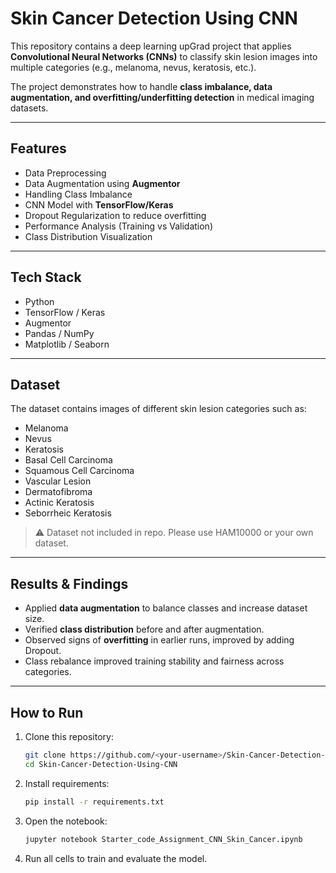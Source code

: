 # Skin Cancer Detection Using CNN

This repository contains a deep learning upGrad project that applies **Convolutional Neural Networks (CNNs)** to classify skin lesion images into multiple categories (e.g., melanoma, nevus, keratosis, etc.).  

The project demonstrates how to handle **class imbalance, data augmentation, and overfitting/underfitting detection** in medical imaging datasets.

---

## Features
- Data Preprocessing  
- Data Augmentation using **Augmentor**  
- Handling Class Imbalance  
- CNN Model with **TensorFlow/Keras**  
- Dropout Regularization to reduce overfitting  
- Performance Analysis (Training vs Validation)  
- Class Distribution Visualization  

---

## Tech Stack
- Python  
- TensorFlow / Keras  
- Augmentor  
- Pandas / NumPy  
- Matplotlib / Seaborn  

---

## Dataset
The dataset contains images of different skin lesion categories such as:  
- Melanoma  
- Nevus  
- Keratosis  
- Basal Cell Carcinoma  
- Squamous Cell Carcinoma  
- Vascular Lesion  
- Dermatofibroma  
- Actinic Keratosis  
- Seborrheic Keratosis  

> ⚠️ Dataset not included in repo. Please use HAM10000 or your own dataset.

---

## Results & Findings
- Applied **data augmentation** to balance classes and increase dataset size.  
- Verified **class distribution** before and after augmentation.  
- Observed signs of **overfitting** in earlier runs, improved by adding Dropout.  
- Class rebalance improved training stability and fairness across categories.  

---

## How to Run
1. Clone this repository:  
   ```bash
   git clone https://github.com/<your-username>/Skin-Cancer-Detection-Using-CNN.git
   cd Skin-Cancer-Detection-Using-CNN
   ```
2. Install requirements: 
   ```bash
   pip install -r requirements.txt
   ```

3. Open the notebook:
   ```bash
   jupyter notebook Starter_code_Assignment_CNN_Skin_Cancer.ipynb
   ```

4. Run all cells to train and evaluate the model.
